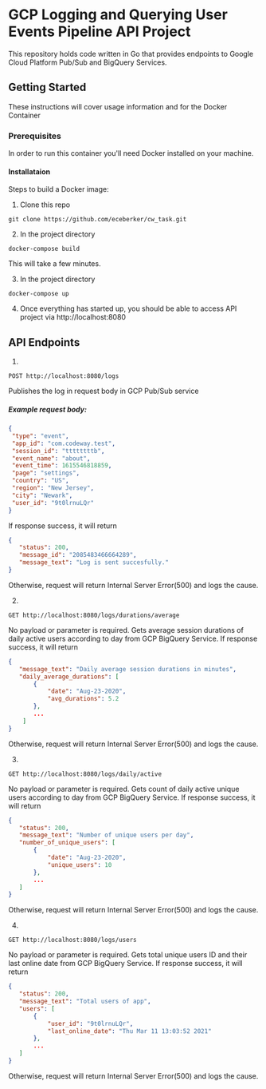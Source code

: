 # GCP Logging and Querying User Events Pipeline API Project

This repository holds code written in Go that provides endpoints to Google Cloud Platform Pub/Sub and BigQuery Services.

## Getting Started

These instructions will cover usage information and for the Docker Container

### Prerequisites

In order to run this container you'll need Docker installed on your machine.

#### Installataion

Steps to build a Docker image:

1. Clone this repo

```
git clone https://github.com/eceberker/cw_task.git
```

2. In the project directory 

```
docker-compose build
```
This will take a few minutes.

3. In the project directory

```
docker-compose up
```

4. Once everything has started up, you should be able to access API project via http://localhost:8080

##  API Endpoints

1. 
```
POST http://localhost:8080/logs
```
Publishes the log in request body in GCP Pub/Sub service

##### Example request body:
 ```json
{
  "type": "event",
  "app_id": "com.codeway.test",
  "session_id": "ttttttttb",
  "event_name": "about",
  "event_time": 1615546818859,
  "page": "settings",
  "country": "US",
  "region": "New Jersey",
  "city": "Newark",
  "user_id": "9t0lrnuLQr"
}
```
If response success, it will return 
 ```json
{
    "status": 200,
    "message_id": "2085483466664289",
    "message_text": "Log is sent succesfully."
}
```
Otherwise, request will return Internal Server Error(500) and logs the cause.

2. 
```
GET http://localhost:8080/logs/durations/average
```
No payload or parameter is required.
Gets average session durations of daily active users according to day from GCP BigQuery Service.
If response success, it will return 
 ```json
{
    "message_text": "Daily average session durations in minutes",
    "daily_average_durations": [
        {
            "date": "Aug-23-2020",
            "avg_durations": 5.2
        },
        ...
     ]
}    
```
Otherwise, request will return Internal Server Error(500) and logs the cause.

3. 
```
GET http://localhost:8080/logs/daily/active
```
No payload or parameter is required.
Gets count of daily active unique users according to day from GCP BigQuery Service.
If response success, it will return 
 ```json
{
    "status": 200,
    "message_text": "Number of unique users per day",
    "number_of_unique_users": [
        {
            "date": "Aug-23-2020",
            "unique_users": 10
        },
        ...
    ]    
}
```
Otherwise, request will return Internal Server Error(500) and logs the cause.

4. 
```
GET http://localhost:8080/logs/users
```
No payload or parameter is required.
Gets total unique users ID and their last online date from GCP BigQuery Service.
If response success, it will return 
 ```json
{
    "status": 200,
    "message_text": "Total users of app",
    "users": [
        {
            "user_id": "9t0lrnuLQr",
            "last_online_date": "Thu Mar 11 13:03:52 2021"
        },
        ...
    ]
}        
```
Otherwise, request will return Internal Server Error(500) and logs the cause.


